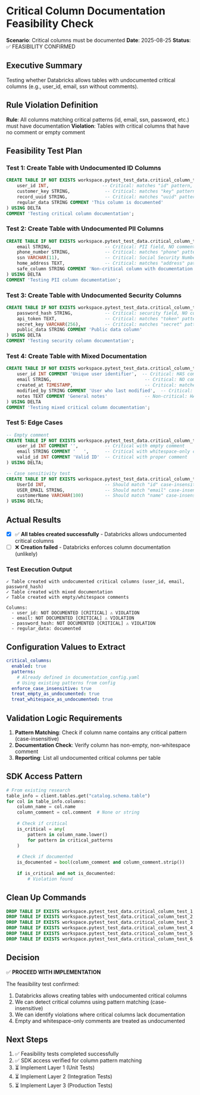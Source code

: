 # Critical Column Documentation Feasibility Check

**Scenario**: Critical columns must be documented
**Date**: 2025-08-25
**Status**: ✅ FEASIBILITY CONFIRMED

## Executive Summary

Testing whether Databricks allows tables with undocumented critical columns (e.g., user_id, email, ssn without comments).

## Rule Violation Definition

**Rule**: All columns matching critical patterns (id, email, ssn, password, etc.) must have documentation
**Violation**: Tables with critical columns that have no comment or empty comment

## Feasibility Test Plan

### Test 1: Create Table with Undocumented ID Columns
```sql
CREATE TABLE IF NOT EXISTS workspace.pytest_test_data.critical_column_test_1 (
    user_id INT,                    -- Critical: matches "id" pattern, NO comment
    customer_key STRING,             -- Critical: matches "key" pattern, NO comment
    record_uuid STRING,              -- Critical: matches "uuid" pattern, NO comment
    regular_data STRING COMMENT 'This column is documented'
) USING DELTA
COMMENT 'Testing critical column documentation';
```

### Test 2: Create Table with Undocumented PII Columns
```sql
CREATE TABLE IF NOT EXISTS workspace.pytest_test_data.critical_column_test_2 (
    email STRING,                    -- Critical: PII field, NO comment
    phone_number STRING,             -- Critical: matches "phone" pattern, NO comment
    ssn VARCHAR(11),                 -- Critical: Social Security Number, NO comment
    home_address TEXT,               -- Critical: matches "address" pattern, NO comment
    safe_column STRING COMMENT 'Non-critical column with documentation'
) USING DELTA
COMMENT 'Testing PII column documentation';
```

### Test 3: Create Table with Undocumented Security Columns
```sql
CREATE TABLE IF NOT EXISTS workspace.pytest_test_data.critical_column_test_3 (
    password_hash STRING,            -- Critical: security field, NO comment
    api_token TEXT,                  -- Critical: matches "token" pattern, NO comment
    secret_key VARCHAR(256),         -- Critical: matches "secret" pattern, NO comment
    public_data STRING COMMENT 'Public data column'
) USING DELTA
COMMENT 'Testing security column documentation';
```

### Test 4: Create Table with Mixed Documentation
```sql
CREATE TABLE IF NOT EXISTS workspace.pytest_test_data.critical_column_test_4 (
    user_id INT COMMENT 'Unique user identifier',  -- Critical: HAS comment
    email STRING,                                   -- Critical: NO comment
    created_at TIMESTAMP,                           -- Critical: matches "created", NO comment
    modified_by STRING COMMENT 'User who last modified',  -- Critical: HAS comment
    notes TEXT COMMENT 'General notes'              -- Non-critical: HAS comment
) USING DELTA
COMMENT 'Testing mixed critical column documentation';
```

### Test 5: Edge Cases
```sql
-- Empty comment
CREATE TABLE IF NOT EXISTS workspace.pytest_test_data.critical_column_test_5 (
    user_id INT COMMENT '',          -- Critical with empty comment
    email STRING COMMENT '   ',      -- Critical with whitespace-only comment
    valid_id INT COMMENT 'Valid ID'  -- Critical with proper comment
) USING DELTA;

-- Case sensitivity test
CREATE TABLE IF NOT EXISTS workspace.pytest_test_data.critical_column_test_6 (
    UserId INT,                      -- Should match "id" case-insensitively
    USER_EMAIL STRING,               -- Should match "email" case-insensitively  
    customerName VARCHAR(100)        -- Should match "name" case-insensitively
) USING DELTA;
```

## Actual Results

- [x] ✅ **All tables created successfully** - Databricks allows undocumented critical columns
- [ ] ❌ **Creation failed** - Databricks enforces column documentation (unlikely)

### Test Execution Output
```
✓ Table created with undocumented critical columns (user_id, email, password_hash)
✓ Table created with mixed documentation
✓ Table created with empty/whitespace comments

Columns:
  - user_id: NOT DOCUMENTED [CRITICAL] ⚠️ VIOLATION
  - email: NOT DOCUMENTED [CRITICAL] ⚠️ VIOLATION
  - password_hash: NOT DOCUMENTED [CRITICAL] ⚠️ VIOLATION
  - regular_data: documented
```

## Configuration Values to Extract

```yaml
critical_columns:
  enabled: true
  patterns:
    # Already defined in documentation_config.yaml
    # Using existing patterns from config
  enforce_case_insensitive: true
  treat_empty_as_undocumented: true
  treat_whitespace_as_undocumented: true
```

## Validation Logic Requirements

1. **Pattern Matching**: Check if column name contains any critical pattern (case-insensitive)
2. **Documentation Check**: Verify column has non-empty, non-whitespace comment
3. **Reporting**: List all undocumented critical columns per table

## SDK Access Pattern

```python
# From existing research
table_info = client.tables.get("catalog.schema.table")
for col in table_info.columns:
    column_name = col.name
    column_comment = col.comment  # None or string
    
    # Check if critical
    is_critical = any(
        pattern in column_name.lower() 
        for pattern in critical_patterns
    )
    
    # Check if documented
    is_documented = bool(column_comment and column_comment.strip())
    
    if is_critical and not is_documented:
        # Violation found
```

## Clean Up Commands

```sql
DROP TABLE IF EXISTS workspace.pytest_test_data.critical_column_test_1;
DROP TABLE IF EXISTS workspace.pytest_test_data.critical_column_test_2;
DROP TABLE IF EXISTS workspace.pytest_test_data.critical_column_test_3;
DROP TABLE IF EXISTS workspace.pytest_test_data.critical_column_test_4;
DROP TABLE IF EXISTS workspace.pytest_test_data.critical_column_test_5;
DROP TABLE IF EXISTS workspace.pytest_test_data.critical_column_test_6;
```

## Decision

✅ **PROCEED WITH IMPLEMENTATION**

The feasibility test confirmed:
1. Databricks allows creating tables with undocumented critical columns
2. We can detect critical columns using pattern matching (case-insensitive)
3. We can identify violations where critical columns lack documentation
4. Empty and whitespace-only comments are treated as undocumented

## Next Steps

1. ✅ Feasibility tests completed successfully
2. ✅ SDK access verified for column pattern matching
3. ⏳ Implement Layer 1 (Unit Tests)
4. ⏳ Implement Layer 2 (Integration Tests)
5. ⏳ Implement Layer 3 (Production Tests)